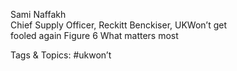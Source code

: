  
Sami Naffakh  
Chief Supply Officer, Reckitt Benckiser, UKWon’t get  
fooled again Figure 6
What matters most

   Tags & Topics:
   #ukwon’t